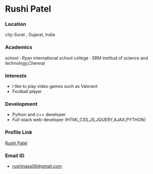 # Rushi Patel

### Location

city-Surat , Gujarat, India

### Academics

school : Ryan international school
college : SRM institud of science and technology,Chennai

### Interests

- I like to play video games such as Valorant
- Football player

### Development

- Python and c++ developer
- Full-stack web-developer (HTML,CSS,JS,JQUERY,AJAX,PYTHON) 


### Profile Link

[Rushi Patel](https://github.com/Developer-R-7)

### Email ID

- rushinasa06@gmail.com

